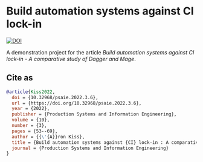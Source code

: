 # Build automation systems against CI lock-in
[![DOI](https://zenodo.org/badge/552818823.svg)](https://zenodo.org/badge/latestdoi/552818823)

A demonstration project for the article _Build automation systems against CI lock-in - A comparative study of Dagger and Mage_.

## Cite as

```bib
@article{Kiss2022,
  doi = {10.32968/psaie.2022.3.6},
  url = {https://doi.org/10.32968/psaie.2022.3.6},
  year = {2022},
  publisher = {Production Systems and Information Engineering},
  volume = {10},
  number = {3},
  pages = {53--69},
  author = {{\'{A}}ron Kiss},
  title = {Build automation systems against {CI} lock-in : A comparative study of Dagger and Mage},
  journal = {Production Systems and Information Engineering}
}
```
